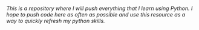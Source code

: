 ###### This is a repository where I will push everything that I learn using Python. I hope to push code here as often as possible and use this resource as a way to quickly refresh my python skills.
